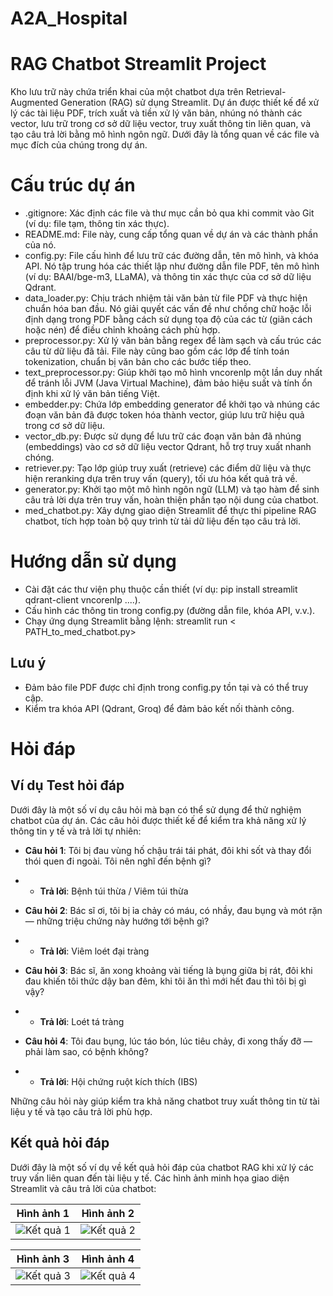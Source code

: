 # A2A_Hospital

# RAG Chatbot Streamlit Project
Kho lưu trữ này chứa triển khai của một chatbot dựa trên Retrieval-Augmented Generation (RAG) sử dụng Streamlit. Dự án được thiết kế để xử lý các tài liệu PDF, trích xuất và tiền xử lý văn bản, nhúng nó thành các vector, lưu trữ trong cơ sở dữ liệu vector, truy xuất thông tin liên quan, và tạo câu trả lời bằng mô hình ngôn ngữ. Dưới đây là tổng quan về các file và mục đích của chúng trong dự án.

# Cấu trúc dự án

- .gitignore: Xác định các file và thư mục cần bỏ qua khi commit vào Git (ví dụ: file tạm, thông tin xác thực).
- README.md: File này, cung cấp tổng quan về dự án và các thành phần của nó.
- config.py: File cấu hình để lưu trữ các đường dẫn, tên mô hình, và khóa API. Nó tập trung hóa các thiết lập như đường dẫn file PDF, tên mô hình (ví dụ: BAAI/bge-m3, LLaMA), và thông tin xác thực của cơ sở dữ liệu Qdrant.
- data_loader.py: Chịu trách nhiệm tải văn bản từ file PDF và thực hiện chuẩn hóa ban đầu. Nó giải quyết các vấn đề như chồng chữ hoặc lỗi định dạng trong PDF bằng cách sử dụng tọa độ của các từ (giãn cách hoặc nén) để điều chỉnh khoảng cách phù hợp.
- preprocessor.py: Xử lý văn bản bằng regex để làm sạch và cấu trúc các câu từ dữ liệu đã tải. File này cũng bao gồm các lớp để tính toán tokenization, chuẩn bị văn bản cho các bước tiếp theo.
- text_preprocessor.py: Giúp khởi tạo mô hình vncorenlp một lần duy nhất để tránh lỗi JVM (Java Virtual Machine), đảm bảo hiệu suất và tính ổn định khi xử lý văn bản tiếng Việt.
- embedder.py: Chứa lớp embedding generator để khởi tạo và nhúng các đoạn văn bản đã được token hóa thành vector, giúp lưu trữ hiệu quả trong cơ sở dữ liệu.
- vector_db.py: Được sử dụng để lưu trữ các đoạn văn bản đã nhúng (embeddings) vào cơ sở dữ liệu vector Qdrant, hỗ trợ truy xuất nhanh chóng.
- retriever.py: Tạo lớp giúp truy xuất (retrieve) các điểm dữ liệu và thực hiện reranking dựa trên truy vấn (query), tối ưu hóa kết quả trả về.
- generator.py: Khởi tạo một mô hình ngôn ngữ (LLM) và tạo hàm để sinh câu trả lời dựa trên truy vấn, hoàn thiện phần tạo nội dung của chatbot.
- med_chatbot.py: Xây dựng giao diện Streamlit để thực thi pipeline RAG chatbot, tích hợp toàn bộ quy trình từ tải dữ liệu đến tạo câu trả lời.

# Hướng dẫn sử dụng

- Cài đặt các thư viện phụ thuộc cần thiết (ví dụ: pip install streamlit qdrant-client vncorenlp ....).
- Cấu hình các thông tin trong config.py (đường dẫn file, khóa API, v.v.).
- Chạy ứng dụng Streamlit bằng lệnh: streamlit run < PATH_to_med_chatbot.py>


## Lưu ý

- Đảm bảo file PDF được chỉ định trong config.py tồn tại và có thể truy cập.
- Kiểm tra khóa API (Qdrant, Groq) để đảm bảo kết nối thành công.

# Hỏi đáp

## Ví dụ Test hỏi đáp

Dưới đây là một số ví dụ câu hỏi mà bạn có thể sử dụng để thử nghiệm chatbot của dự án. Các câu hỏi được thiết kế để kiểm tra khả năng xử lý thông tin y tế và trả lời tự nhiên:

- **Câu hỏi 1**: Tôi bị đau vùng hố chậu trái tái phát, đôi khi sốt và thay đổi thói quen đi ngoài. Tôi nên nghĩ đến bệnh gì?
- - **Trả lời**: Bệnh túi thừa / Viêm túi thừa

- **Câu hỏi 2**: Bác sĩ ơi, tôi bị ỉa chảy có máu, có nhầy, đau bụng và mót rặn — những triệu chứng này hướng tới bệnh gì?
- - **Trả lời**: Viêm loét đại tràng

- **Câu hỏi 3**: Bác sĩ, ăn xong khoảng vài tiếng là bụng giữa bị rát, đôi khi đau khiến tôi thức dậy ban đêm, khi tôi ăn thì mới hết đau thì tôi bị gì vậy?
- - **Trả lời**: Loét tá tràng

- **Câu hỏi 4**: Tôi đau bụng, lúc táo bón, lúc tiêu chảy, đi xong thấy đỡ — phải làm sao, có bệnh không?
- - **Trả lời**: Hội chứng ruột kích thích (IBS)

Những câu hỏi này giúp kiểm tra khả năng chatbot truy xuất thông tin từ tài liệu y tế và tạo câu trả lời phù hợp.

## Kết quả hỏi đáp

Dưới đây là một số ví dụ về kết quả hỏi đáp của chatbot RAG khi xử lý các truy vấn liên quan đến tài liệu y tế. Các hình ảnh minh họa giao diện Streamlit và câu trả lời của chatbot:

| Hình ảnh 1 | Hình ảnh 2 |
|------------|------------|
| ![Kết quả 1](C:\Users\Acer\OneDrive\Desktop\Intern\images\1.jpg) | ![Kết quả 2](C:\Users\Acer\OneDrive\Desktop\Intern\images\2.jpg) |

| Hình ảnh 3 | Hình ảnh 4 |
|------------|------------|
| ![Kết quả 3](C:\Users\Acer\OneDrive\Desktop\Intern\images\3.jpg) | ![Kết quả 4](C:\Users\Acer\OneDrive\Desktop\Intern\images\4.jpg) |

